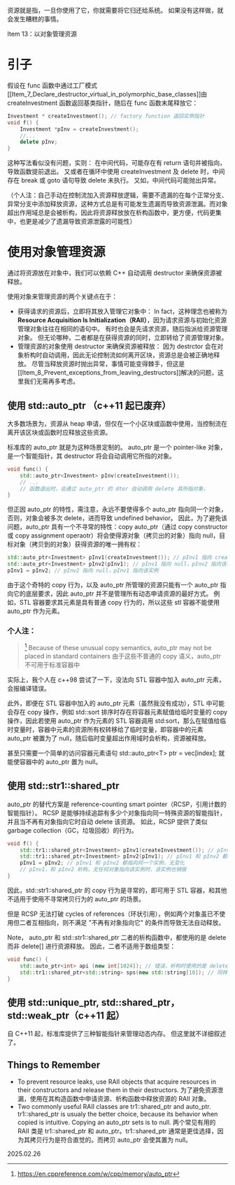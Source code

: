 资源就是指，一旦你使用了它，你就需要将它归还给系统。
如果没有这样做，就会发生糟糕的事情。

Item 13：以对象管理资源

# 引子
假设在 func 函数中通过工厂模式[[Item_7_Declare_destructor_virtual_in_polymorphic_base_classes]]由 createInvestment 函数返回基类指针，随后在 func 函数末尾释放它：

~~~cpp
Investment * createInvestment(); // factory function 返回实例指针
void f() {
    Investment *pInv = createInvestment();
    //...
    delete pInv;
}
~~~
这种写法看似没有问题，实则：
在中间代码，可能存在有 return 语句并被指向，导致函数提前退出。
又或者在循环中使用 createInvestment 及 delete 时，中间存在 break 或 goto 语句导致 delete 未执行。
又如，中间代码可能抛出异常。

（个人注：自己手动在控制流加入资源释放逻辑，需要不遗漏的在每个正常分支、异常分支中添加释放资源，这种方式总是有可能发生遗漏而导致资源泄漏。而对象超出作用域总是会被析构，因此将资源释放放在析构函数中，更方便，代码更集中，也更是减少了遗漏导致资源泄露的可能性）

# 使用对象管理资源

通过将资源放在对象中，我们可以依赖 C++ 自动调用 destructor 来确保资源被释放。

使用对象来管理资源的两个关键点在于：
- 获得请求的资源后，立即将其放入管理它对象中：
    In fact，这种理念也被称为 **Resource Acquisition Is Initialization（RAII）**，因为请求资源与初始化资源管理对象往往在相同的语句中。
    有时也会是先请求资源，随后指派给资源管理对象。
    但无论哪种，二者都是在获得资源的同时，立即转给了资源管理对象。
- 管理资源的对象使用 destructor 来确保资源被释放：
    因为 destrctor 会在对象析构时自动调用，因此无论控制流如何离开区块，资源总是会被正确地释放。
    尽管当释放资源时抛出异常，事情可能变得棘手，但这是[[Item_8_Prevent_exceptions_from_leaving_destructors]]解决的问题，这里我们无需再多考虑。

## 使用 std::auto_ptr （c++11 起已废弃）
大多数场景为，资源从 heap 申请，但仅在一个小区块或函数中使用，当控制流在离开该区块或函数时应释放这些资源。

标准库的 auto_ptr 就是为这种场景定制的。
auto_ptr 是一个 pointer-like 对象，是一个智能指针，其 destructor 将会自动调用它所指的对象。

~~~cpp
void func() {
    std::auto_ptr<Investment> pInv(createInvestment());
    // ...
    // 函数退出时，会通过 auto_ptr 的 dtor 自动调用 delete 其所指对象，
}
~~~

但正因 auto_ptr 的特性，需注意，永远不要使得多个 auto_ptr 指向同一个对象，否则，对象会被多次 delete，进而导致 undefined behavior。
因此，为了避免该问题，auto_ptr 具有一个不寻常的特性：copy auto_ptr（通过 copy constructor 或 copy assignment operaotr）将会使得源对象（拷贝出的对象）指向 null，目标对象（拷贝到的对象）获得资源的唯一拥有权：

~~~cpp
std::auto_ptr<Investment> pInv1(createInvestment()); // pInv1 指向 createInvestment 返回的实例
std::auto_ptr<Investment> pInv2(pInv1); // pInv1 指向 null，pInv2 指向该实例
pInv1 = pInv2; // pInv2 指向 null，pInv1 指向该实例
~~~
由于这个奇特的 copy 行为，以及 auto_ptr 所管理的资源只能有一个 auto_ptr 指向它的底层要求，因此 auto_ptr 并不是管理所有动态申请资源的最好方式。
例如，STL 容器要求其元素是具有普通 copy 行为的，所以这些 stl 容器不能使用 auto_ptr 作为元素。

### 个人注：

>[^1]
>Because of these unusual copy semantics, auto_ptr may not be placed in standard containers
>由于这些不普通的 copy 语义，auto_ptr 不可用于标准容器中

实际上，我个人在 c++98 尝试了一下，没法向 STL 容器中加入 auto_ptr 元素，会报编译错误。

此外，即便在 STL 容器中加入的 auto_ptr 元素（虽然我没有成功），STL 中可能会存在 copy 操作，例如 std::sort 排序时存在将容器元素赋值给临时变量的 copy 操作，因此若使用 auto_ptr 作为元素的 STL 容器调用 std:sort，那么在赋值给临时变量时，容器中元素的资源所有权转移给了临时变量，即容器中的元素 auto_ptr 被置为了 null，随后临时变量超出作用域时会析构，资源被释放。

甚至只需要一个简单的访问容器元素语句 std::auto_ptr\<T\> ptr = vec\[index\]; 就能使容器中的 auto_ptr 置为 null。


## 使用 std::str1::shared_ptr

auto_ptr 的替代方案是 reference-counting smart pointer（RCSP，引用计数的智能指针）。
RCSP 是能够持续追踪有多少个对象指向同一特殊资源的智能指针，并且当不再有对象指向它时自动 delete 该资源。
如此，RCSP 提供了类似 garbage collection（GC，垃圾回收）的行为。
~~~cpp
void f() {
    std::tr1::shared_ptr<Investment> pInv1(createInvestment()); // pInv1 指向 createInvestment 返回的实例
    std::tr1::shared_ptr<Investment> pInv2(pInv1); // pInv1 和 pInv2 都指向同一个实例
    pInv1 = pInv2; // pInv1 和 pInv2 都指向同一个实例，无变化
    // pInv1，和 pInv2 析构，无任何对象指向该实例时，该实例也销毁
}
~~~

因此，std::str1::shared_ptr 的 copy 行为是寻常的，即可用于 STL 容器，和其他不适用于使用不寻常拷贝行为的 auto_ptr 的场景。

但是 RCSP 无法打破 cycles of references（环状引用），例如两个对象虽已不使用但二者互相指向，则不满足 "不再有对象指向它" 的条件而导致无法自动释放。

Note，
auto_ptr 和 std::str1::shared_ptr 二者的析构函数中，都使用的是 delete 而非 delete\[\] 进行资源释放。
因此，二者不适用于数组类型：
~~~cpp
void func() {
    std::auto_ptr<int> api (new int[1024]); // 错误，析构时使用的是 delete 而非 delete[]
    std::tr1::shared_ptr<std::string> sps(new std::string[10]); // 同样会造成资源泄漏
}
~~~

## 使用 std::unique_ptr, std::shared_ptr，std::weak_ptr（c++11 起）
自 C++11 起，标准库提供了三种智能指针来管理动态内存。
但这里就不详细叙述了。

## Things to Remember
- To prevent resource leaks, use RAII objects that acquire resources in their constructors and release them in their destructors.
    为了避免资源泄漏，使用在其构造函数中申请资源、析构函数中释放资源的 RAII 对象。
- Two commonly useful RAII classes are tr1::shared_ptr and auto_ptr. tr1::shared_ptr is usualy the better choice, because its behavior when copied is intuitive. Copying an auto_ptr sets is to null.
    两个常见有用的 RAII 类是 tr1::shared_ptr 和 auto_ptr。tr1::shared_ptr 通常是更佳选择，因为其拷贝行为是符合直觉的。而拷贝 auto_ptr 会使其置为 null。

[^1]: https://en.cppreference.com/w/cpp/memory/auto_ptr

2025.02.26